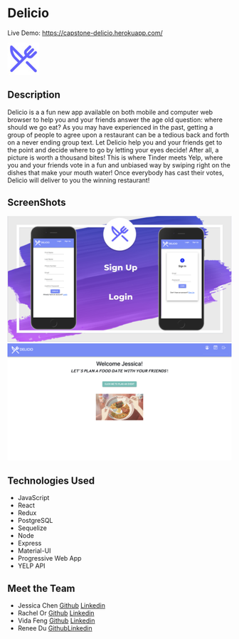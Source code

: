 # Delicio

Live Demo: https://capstone-delicio.herokuapp.com/

![Logo](./public/images/logo72.png)

## Description

Delicio is a a fun new app available on both mobile and computer web browser to help you and your friends answer the age old question: where should we go eat? As you may have experienced in the past, getting a group of people to agree upon a restaurant can be a tedious back and forth on a never ending group text. Let Delicio help you and your friends get to the point and decide where to go by letting your eyes decide! After all, a picture is worth a thousand bites! This is where Tinder meets Yelp, where you and your friends vote in a fun and unbiased way by swiping right on the dishes that make your mouth water! Once everybody has cast their votes, Delicio will deliver to you the winning restaurant!

## ScreenShots

![Mobile](./public/images/signOnPage.png)
![HomePage](./public/images/home.png)

## Technologies Used

- JavaScript
- React
- Redux
- PostgreSQL
- Sequelize
- Node
- Express
- Material-UI
- Progressive Web App
- YELP API

## Meet the Team

- Jessica Chen [Github](https://github.com/yajessicachen) [Linkedin](https://www.linkedin.com/in/yajessicachen/)
- Rachel Or [Github](https://github.com/rachelor7) [Linkedin](https://www.linkedin.com/in/or-rachel/)
- Vida Feng [Github](https://github.com/vidafeng) [Linkedin](https://www.linkedin.com/in/vidafeng/)
- Renee Du [Github](https://github.com/doozyu)[Linkedin](https://www.linkedin.com/in/renee-du-35b28a237/)

